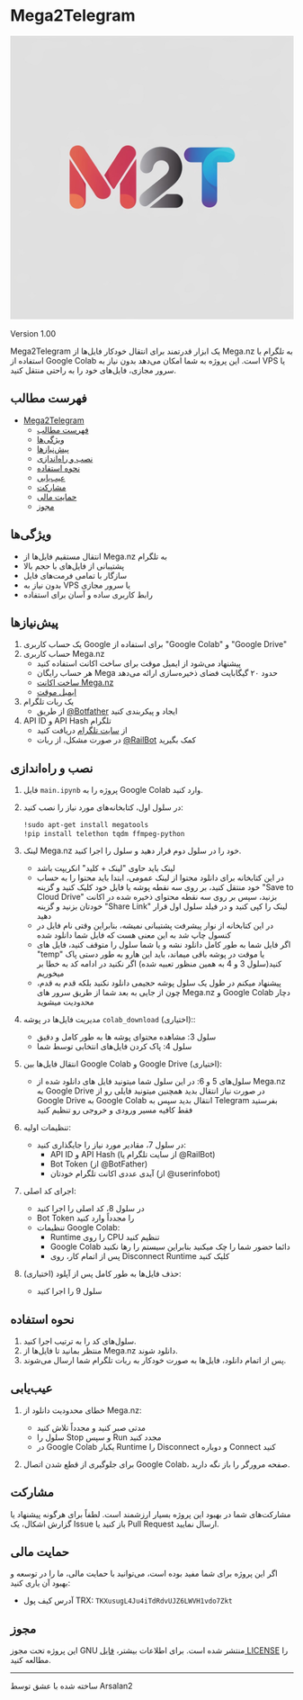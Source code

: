 # Mega2Telegram

![M2T_Logo](img\logo.png)

Version 1.00

Mega2Telegram یک ابزار قدرتمند برای انتقال خودکار فایل‌ها از Mega.nz به تلگرام با استفاده از Google Colab است. این پروژه به شما امکان می‌دهد بدون نیاز به VPS یا سرور مجازی، فایل‌های خود را به راحتی منتقل کنید.

## فهرست مطالب
- [Mega2Telegram](#mega2telegram)
  - [فهرست مطالب](#فهرست-مطالب)
  - [ویژگی‌ها](#ویژگیها)
  - [پیش‌نیازها](#پیشنیازها)
  - [نصب و راه‌اندازی](#نصب-و-راهاندازی)
  - [نحوه استفاده](#نحوه-استفاده)
  - [عیب‌یابی](#عیبیابی)
  - [مشارکت](#مشارکت)
  - [حمایت مالی](#حمایت-مالی)
  - [مجوز](#مجوز)

## ویژگی‌ها
- انتقال مستقیم فایل‌ها از Mega.nz به تلگرام
- پشتیبانی از فایل‌های با حجم بالا
- سازگار با تمامی فرمت‌های فایل
- بدون نیاز به VPS یا سرور مجازی
- رابط کاربری ساده و آسان برای استفاده

## پیش‌نیازها
1. یک حساب کاربری Google برای استفاده از "Google Colab" و "Google Drive"
2. حساب کاربری Mega.nz
   - پیشنهاد می‌شود از ایمیل موقت برای ساخت اکانت استفاده کنید
   - هر حساب رایگان Mega حدود ۲۰ گیگابایت فضای ذخیره‌سازی ارائه می‌دهد
   - [ساخت اکانت Mega.nz](https://mega.nz/register)
   - [ایمیل موقت](https://temp-mail.org/)
3. یک ربات تلگرام
   - از طریق [@Botfather](https://t.me/botfather) ایجاد و پیکربندی کنید
4. API ID و API Hash تلگرام
   - از [سایت تلگرام](https://my.telegram.org/apps) دریافت کنید
   - در صورت مشکل، از ربات [@RailBot](https://t.me/RailBot) کمک بگیرید

## نصب و راه‌اندازی
1. فایل `main.ipynb` پروژه را به Google Colab وارد کنید.

2. در سلول اول، کتابخانه‌های مورد نیاز را نصب کنید:
   ```
   !sudo apt-get install megatools
   !pip install telethon tqdm ffmpeg-python
   ```

3. لینک Mega.nz خود را در سلول دوم قرار دهید و سلول را اجرا کنید.
   - لینک باید حاوی "لینک + کلید" انکریپت باشد
   - در این کتابخانه برای دانلود محتوا از لینک عمومی، ابتدا باید محتوا را به حساب خود منتقل کنید، بر روی سه نقطه پوشه یا فایل خود کلیک کنید و گزینه "Save to Cloud Drive" بزنید، سپس بر روی سه نقطه محتوای ذخیره شده در اکانت خودتان بزنید و گزینه "Share Link" لینک را کپی کنید و در فیلد سلول اول قرار دهید
   - در این کتابخانه از نوار پیشرفت پشتیبانی نمیشه، بنابراین وقتی نام فایل در کنسول چاپ شد به این معنی هست که فایل شما دانلود شده
   - اگر فایل شما به طور کامل دانلود نشه و یا شما سلول را متوقف کنید، فایل های "temp" یا موقت در پوشه باقی میماند، باید این هارو به طور دستی پاک کنید(سلول 3 و 4 به همین منظور تعبیه شده) اگر نکنید در ادامه کد به خطا بر میخوریم
   - پیشنهاد میکنم در طول یک سلول پوشه حجیمی دانلود نکنید بلکه قدم به قدم، چون از جایی به بعد شما از طریق سرور های Mega.nz و  Google Colab دچار محدودیت میشوید

   
4. مدیریت فایل‌ها در پوشه `colab_download` (اختیاری)::
   - سلول 3: مشاهده محتوای پوشه ها به طور کامل و دقیق 
   - سلول 4: پاک کردن فایل‌های انتخابی توسط شما

5. انتقال فایل‌ها بین Google Colab و Google Drive (اختیاری):
   - سلول‌های 5 و 6: در این سلول شما میتونید فایل های دانلود شده از Mega.nz به Google Drive در صورت نیاز انتقال بدید
   همچنین میتونید فایلی رو از Google Drive به Google Colab انتقال بدید سپس به Telegram  بفرستید فقط کافیه مسیر ورودی و خروجی رو تنظیم کنید

6. تنظیمات اولیه:
   - در سلول 7، مقادیر مورد نیاز را جایگذاری کنید:
     - API ID و API Hash (از سایت تلگرام یا @RailBot)
     - Bot Token (از @BotFather)
     - آیدی عددی اکانت تلگرام خودتان (از @userinfobot)

7. اجرای کد اصلی:
   - در سلول 8، کد اصلی را اجرا کنید
   - Bot Token را مجدداً وارد کنید
   - تنظیمات Google Colab:
     - Runtime را روی CPU تنظیم کنید
     - Google Colab دائما حضور شما را چک میکنید بنابراین سیستم را رها نکنید
     - پس از اتمام کار، روی Disconnect Runtime کلیک کنید

8. حذف فایل‌ها به طور کامل پس از آپلود (اختیاری):
   - سلول 9 را اجرا کنید

## نحوه استفاده
1. سلول‌های کد را به ترتیب اجرا کنید.
2. منتظر بمانید تا فایل‌ها از Mega.nz دانلود شوند.
3. پس از اتمام دانلود، فایل‌ها به صورت خودکار به ربات تلگرام شما ارسال می‌شوند.

## عیب‌یابی
1. خطای محدودیت دانلود از Mega.nz:
   - مدتی صبر کنید و مجدداً تلاش کنید
   - سلول را Stop و سپس Run مجدد کنید
   - در Google Colab یکبار Runtime را Disconnect و دوباره Connect کنید

2. برای جلوگیری از قطع شدن اتصال Google Colab، صفحه مرورگر را باز نگه دارید.

## مشارکت
مشارکت‌های شما در بهبود این پروژه بسیار ارزشمند است. لطفاً برای هرگونه پیشنهاد یا گزارش اشکال، یک Issue باز کنید یا Pull Request ارسال نمایید.


## حمایت مالی
اگر این پروژه برای شما مفید بوده است، می‌توانید با حمایت مالی، ما را در توسعه و بهبود آن یاری کنید:

- آدرس کیف پول TRX: `TKXusugL4Ju4iTdRdvUJZ6LWVH1vdo7Zkt`

## مجوز
این پروژه تحت مجوز GNU منتشر شده است. برای اطلاعات بیشتر، [فایل LICENSE](LICENSE) را مطالعه کنید.

---

ساخته شده با عشق توسط Arsalan2